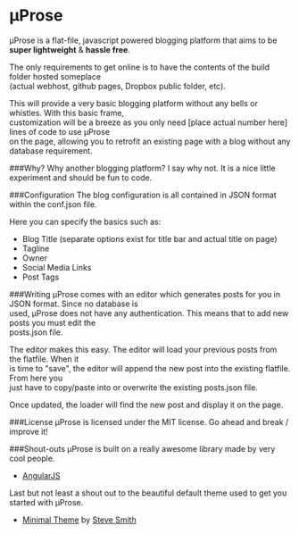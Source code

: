 μProse
====

μProse is a flat-file, javascript powered blogging platform that aims to be **super lightweight** &amp; **hassle free**.

The only requirements to get online is to have the contents of the build folder hosted someplace<br>
(actual webhost, github pages, Dropbox public folder, etc).

This will provide a very basic blogging platform without any bells or whistles. With this basic frame, <br>
customization will be a breeze as you only need [place actual number here] lines of code to use μProse <br>
on the page, allowing you to retrofit an existing page with a blog without any database requirement.

###Why?
Why another blogging platform? I say why not. It is a nice little experiment and should be fun to code.

###Configuration
The blog configuration is all contained in JSON format within the conf.json file.

Here you can specify the basics such as:
- Blog Title (separate options exist for title bar and actual title on page)
- Tagline
- Owner
- Social Media Links
- Post Tags

###Writing
μProse comes with an editor which generates posts for you in JSON format. Since no database is <br>
used, μProse does not have any authentication. This means that to add new posts you must edit the <br>
posts.json file.

The editor makes this easy. The editor will load your previous posts from the flatfile. When it<br>
is time to "save", the editor will append the new post into the existing flatfile. From here you<br>
just have to copy/paste into or overwrite the existing posts.json file.

Once updated, the loader will find the new post and display it on the page.

###License
μProse is licensed under the MIT license. Go ahead and break / improve it!

###Shout-outs
μProse is built on a really awesome library made by very cool people.

- [AngularJS](http://angularjs.org/)

Last but not least a shout out to the beautiful default theme used to get you started with μProse.

- [Minimal Theme](https://github.com/orderedlist/minimal) by [Steve Smith](https://github.com/orderedlist) 
